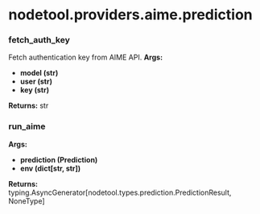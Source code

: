 # nodetool.providers.aime.prediction

### fetch_auth_key

Fetch authentication key from AIME API.
**Args:**
- **model (str)**
- **user (str)**
- **key (str)**

**Returns:** str

### run_aime

**Args:**
- **prediction (Prediction)**
- **env (dict[str, str])**

**Returns:** typing.AsyncGenerator[nodetool.types.prediction.PredictionResult, NoneType]

